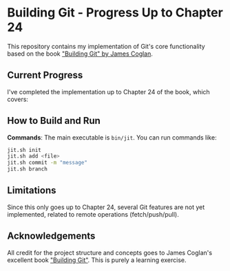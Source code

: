 # Building Git - Progress Up to Chapter 24

This repository contains my implementation of Git's core functionality based on the book ["Building Git" by James Coglan](https://shop.jcoglan.com/building-git/). 

## Current Progress

I've completed the implementation up to Chapter 24 of the book, which covers:

## How to Build and Run

**Commands**:
   The main executable is `bin/jit`. You can run commands like:
   ```bash
   jit.sh init
   jit.sh add <file>
   jit.sh commit -m "message"
   jit.sh branch
   ```

## Limitations

Since this only goes up to Chapter 24, several Git features are not yet implemented, related to remote operations (fetch/push/pull).

## Acknowledgements

All credit for the project structure and concepts goes to James Coglan's excellent book ["Building Git"](https://shop.jcoglan.com/building-git/). This is purely a learning exercise.